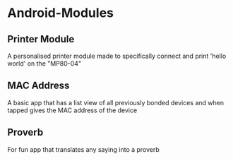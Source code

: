 # Android-Modules

## Printer Module
A personalised printer module made to specifically connect and print 'hello world' on the "MP80-04"

## MAC Address
A basic app that has a list view of all previously bonded devices and when tapped gives the MAC address of the device

## Proverb
For fun app that translates any saying into a proverb

